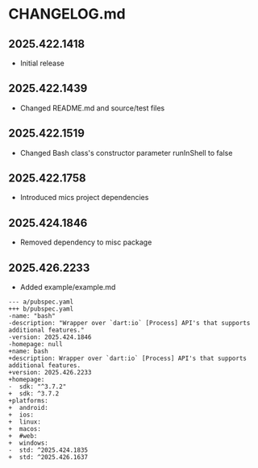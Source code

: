 # CHANGELOG.md

## 2025.422.1418

- Initial release

## 2025.422.1439

- Changed README.md and source/test files

## 2025.422.1519

- Changed Bash class's constructor parameter runInShell to false

## 2025.422.1758

- Introduced mics project dependencies

## 2025.424.1846

- Removed dependency to misc package

## 2025.426.2233

- Added example/example.md

```
--- a/pubspec.yaml
+++ b/pubspec.yaml
-name: "bash"
-description: "Wrapper over `dart:io` [Process] API's that supports additional features."
-version: 2025.424.1846
-homepage: null
+name: bash
+description: Wrapper over `dart:io` [Process] API's that supports additional features.
+version: 2025.426.2233
+homepage:
-  sdk: "^3.7.2"
+  sdk: ^3.7.2
+platforms:
+  android:
+  ios:
+  linux:
+  macos:
+  #web:
+  windows:
-  std: ^2025.424.1835
+  std: ^2025.426.1637
```
